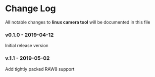 # Change Log

All notable changes to __linux camera tool__ will be documented in this file

### v0.1.0 - 2019-04-12
Initial release version

### v.1.1 - 2019-05-02
Add tightly packed RAW8 support